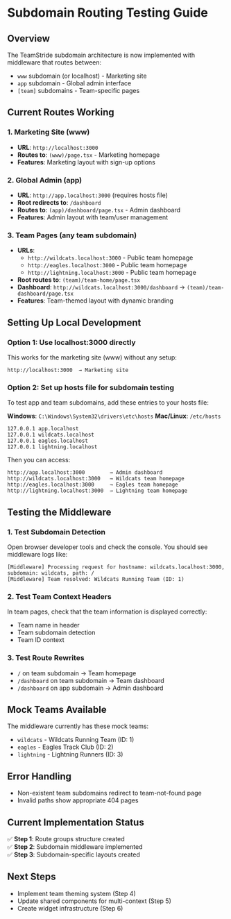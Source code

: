 # Subdomain Routing Testing Guide

## Overview
The TeamStride subdomain architecture is now implemented with middleware that routes between:
- `www` subdomain (or localhost) - Marketing site
- `app` subdomain - Global admin interface  
- `[team]` subdomains - Team-specific pages

## Current Routes Working

### 1. Marketing Site (www)
- **URL**: `http://localhost:3000`
- **Routes to**: `(www)/page.tsx` - Marketing homepage
- **Features**: Marketing layout with sign-up options

### 2. Global Admin (app)
- **URL**: `http://app.localhost:3000` (requires hosts file)
- **Root redirects to**: `/dashboard` 
- **Routes to**: `(app)/dashboard/page.tsx` - Admin dashboard
- **Features**: Admin layout with team/user management

### 3. Team Pages (any team subdomain)
- **URLs**: 
  - `http://wildcats.localhost:3000` - Public team homepage
  - `http://eagles.localhost:3000` - Public team homepage  
  - `http://lightning.localhost:3000` - Public team homepage
- **Root routes to**: `(team)/team-home/page.tsx`
- **Dashboard**: `http://wildcats.localhost:3000/dashboard` → `(team)/team-dashboard/page.tsx`
- **Features**: Team-themed layout with dynamic branding

## Setting Up Local Development

### Option 1: Use localhost:3000 directly
This works for the marketing site (www) without any setup:
```
http://localhost:3000  → Marketing site
```

### Option 2: Set up hosts file for subdomain testing
To test app and team subdomains, add these entries to your hosts file:

**Windows**: `C:\Windows\System32\drivers\etc\hosts`
**Mac/Linux**: `/etc/hosts`

```
127.0.0.1 app.localhost
127.0.0.1 wildcats.localhost
127.0.0.1 eagles.localhost
127.0.0.1 lightning.localhost
```

Then you can access:
```
http://app.localhost:3000        → Admin dashboard
http://wildcats.localhost:3000   → Wildcats team homepage
http://eagles.localhost:3000     → Eagles team homepage
http://lightning.localhost:3000  → Lightning team homepage
```

## Testing the Middleware

### 1. Test Subdomain Detection
Open browser developer tools and check the console. You should see middleware logs like:
```
[Middleware] Processing request for hostname: wildcats.localhost:3000, subdomain: wildcats, path: /
[Middleware] Team resolved: Wildcats Running Team (ID: 1)
```

### 2. Test Team Context Headers
In team pages, check that the team information is displayed correctly:
- Team name in header
- Team subdomain detection
- Team ID context

### 3. Test Route Rewrites
- `/` on team subdomain → Team homepage
- `/dashboard` on team subdomain → Team dashboard
- `/dashboard` on app subdomain → Admin dashboard

## Mock Teams Available
The middleware currently has these mock teams:
- `wildcats` - Wildcats Running Team (ID: 1)
- `eagles` - Eagles Track Club (ID: 2)  
- `lightning` - Lightning Runners (ID: 3)

## Error Handling
- Non-existent team subdomains redirect to team-not-found page
- Invalid paths show appropriate 404 pages

## Current Implementation Status
✅ **Step 1**: Route groups structure created  
✅ **Step 2**: Subdomain middleware implemented  
✅ **Step 3**: Subdomain-specific layouts created

## Next Steps
- Implement team theming system (Step 4)
- Update shared components for multi-context (Step 5)
- Create widget infrastructure (Step 6) 